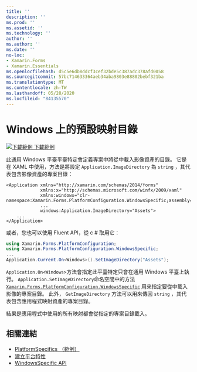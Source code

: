 ```yaml
---
title: ''
description: ''
ms.prod: ''
ms.assetid: ''
ms.technology: ''
author: ''
ms.author: ''
ms.date: ''
no-loc:
- Xamarin.Forms
- Xamarin.Essentials
ms.openlocfilehash: d5c5e6db8ddcf3cef32bde5c387adc378afd0058
ms.sourcegitcommit: 57bc714633364aeb34aba9803e88802bebf321ba
ms.translationtype: MT
ms.contentlocale: zh-TW
ms.lasthandoff: 05/28/2020
ms.locfileid: "84135570"
---
```

# <a name="default-image-directory-on-windows"></a>Windows 上的預設映射目錄

[![下載範例 ](~/media/shared/download.png) 下載範例](https://docs.microsoft.com/samples/xamarin/xamarin-forms-samples/userinterface-platformspecifics)

此通用 Windows 平臺平臺特定會定義專案中將從中載入影像資產的目錄。 它是在 XAML 中使用，方法是將設定 `Application.ImageDirectory` 為 `string` ，其代表包含影像資產的專案目錄：

```xaml
<Application xmlns="http://xamarin.com/schemas/2014/forms"
             xmlns:x="http://schemas.microsoft.com/winfx/2009/xaml"
             xmlns:windows="clr-namespace:Xamarin.Forms.PlatformConfiguration.WindowsSpecific;assembly=Xamarin.Forms.Core"
             ...
             windows:Application.ImageDirectory="Assets">
    ...
</Application>
```

或者，您也可以使用 Fluent API，從 c # 取用它：

```csharp
using Xamarin.Forms.PlatformConfiguration;
using Xamarin.Forms.PlatformConfiguration.WindowsSpecific;
...
Application.Current.On<Windows>().SetImageDirectory("Assets");
```

`Application.On<Windows>`方法會指定此平臺特定只會在通用 Windows 平臺上執行。 `Application.SetImageDirectory`命名空間中的方法 [`Xamarin.Forms.PlatformConfiguration.WindowsSpecific`](xref:Xamarin.Forms.PlatformConfiguration.WindowsSpecific) 用來指定要從中載入影像的專案目錄。 此外， `GetImageDirectory` 方法可以用來傳回 `string` ，其代表包含應用程式映射資產的專案目錄。

結果是應用程式中使用的所有映射都會從指定的專案目錄載入。

## <a name="related-links"></a>相關連結

- [PlatformSpecifics （範例）](https://docs.microsoft.com/samples/xamarin/xamarin-forms-samples/userinterface-platformspecifics)
- [建立平台特性](~/xamarin-forms/platform/platform-specifics/index.md#creating-platform-specifics)
- [WindowsSpecific API](xref:Xamarin.Forms.PlatformConfiguration.WindowsSpecific)
